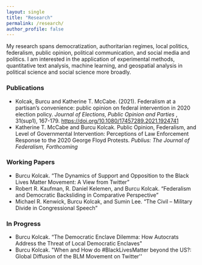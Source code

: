 ```yaml
---
layout: single
title: "Research"
permalink: /research/
author_profile: false
---
```


My research spans democratization, authoritarian regimes, local politics, federalism, public opinion, political communication, and social media and politics. I am interested in the application of experimental methods, quantitative text analysis, machine learning, and geospatial analysis in political science and social science more broadly. 

### Publications
* Kolcak, Burcu and Katherine T. McCabe. (2021). Federalism at a partisan’s convenience: public opinion on federal intervention in 2020 election policy. <i> Journal of Elections, Public Opinion and Parties </i>, 31(sup1), 167-179. https://doi.org/10.1080/17457289.2021.1924741
* Katherine T. McCabe and  Burcu Kolcak. Public Opinion, Federalism, and Level of Governmental Intervention: Perceptions of Law Enforcement Response to the 2020 George Floyd Protests. <i> Publius: The Journal of Federalism, Forthcoming </i> 

### Working Papers
* Burcu Kolcak. “The Dynamics of Support and Opposition to the Black Lives Matter Movement:  A View from Twitter”
* Robert  R. Kaufman, R.  Daniel  Kelemen,  and  Burcu  Kolcak.   “Federalism and Democratic Backsliding in Comparative Perspective”
* Michael  R. Kenwick,  Burcu  Kolcak,  and  Sumin  Lee. “The  Civil – Military Divide in Congressional Speech”

### In Progress 
* Burcu Kolcak. “The Democratic Enclave Dilemma: How Autocrats Address the Threat of Local Democratic Enclaves" 
* Burcu Kolcak.  "When and How do \#BlackLivesMatter beyond the US?: Global Diffusion of the BLM Movement on Twitter''